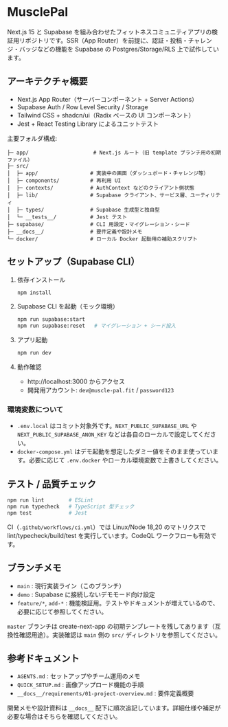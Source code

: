 # MusclePal

Next.js 15 と Supabase を組み合わせたフィットネスコミュニティアプリの検証用リポジトリです。SSR（App Router）を前提に、認証・投稿・チャレンジ・バッジなどの機能を Supabase の Postgres/Storage/RLS 上で試作しています。

## アーキテクチャ概要

- Next.js App Router（サーバーコンポーネント + Server Actions）
- Supabase Auth / Row Level Security / Storage
- Tailwind CSS + shadcn/ui（Radix ベースの UI コンポーネント）
- Jest + React Testing Library によるユニットテスト

主要フォルダ構成:

```
├─ app/                     # Next.js ルート（旧 template ブランチ用の初期ファイル）
├─ src/
│  ├─ app/                 # 実装中の画面（ダッシュボード・チャレンジ等）
│  ├─ components/          # 再利用 UI
│  ├─ contexts/            # AuthContext などのクライアント側状態
│  ├─ lib/                 # Supabase クライアント、サービス層、ユーティリティ
│  ├─ types/               # Supabase 生成型と独自型
│  └─ __tests__/           # Jest テスト
├─ supabase/               # CLI 用設定・マイグレーション・シード
├─ __docs__/               # 要件定義や設計メモ
└─ docker/                 # ローカル Docker 起動用の補助スクリプト
```

## セットアップ（Supabase CLI）

1. 依存インストール

   ```bash
   npm install
   ```

2. Supabase CLI を起動（モック環境）

   ```bash
   npm run supabase:start
   npm run supabase:reset   # マイグレーション + シード投入
   ```

3. アプリ起動

   ```bash
   npm run dev
   ```

4. 動作確認

   - http://localhost:3000 からアクセス
   - 開発用アカウント: `dev@muscle-pal.fit` / `password123`

### 環境変数について

- `.env.local` はコミット対象外です。`NEXT_PUBLIC_SUPABASE_URL` や `NEXT_PUBLIC_SUPABASE_ANON_KEY` などは各自のローカルで設定してください。
- `docker-compose.yml` はデモ起動を想定したダミー値をそのまま使っています。必要に応じて `.env.docker` やローカル環境変数で上書きしてください。

## テスト / 品質チェック

```bash
npm run lint        # ESLint
npm run typecheck   # TypeScript 型チェック
npm test            # Jest
```

CI（`.github/workflows/ci.yml`）では Linux/Node 18,20 のマトリクスで lint/typecheck/build/test を実行しています。CodeQL ワークフローも有効です。

## ブランチメモ

- `main` : 現行実装ライン（このブランチ）
- `demo` : Supabase に接続しないデモモード向け設定
- `feature/*`, `add-*` : 機能検証用。テストやドキュメントが増えているので、必要に応じて参照してください。

`master` ブランチは create-next-app の初期テンプレートを残してあります（互換性確認用途）。実装確認は `main` 側の `src/` ディレクトリを参照してください。

## 参考ドキュメント

- `AGENTS.md` : セットアップやチーム運用のメモ
- `QUICK_SETUP.md` : 画像アップロード機能の手順
- `__docs__/requirements/01-project-overview.md` : 要件定義概要

開発メモや設計資料は `__docs__` 配下に順次追記しています。詳細仕様や補足が必要な場合はそちらを確認してください。
